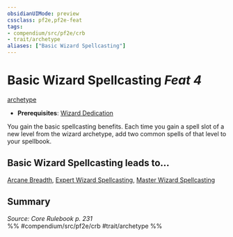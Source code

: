 ```yaml
---
obsidianUIMode: preview
cssclass: pf2e,pf2e-feat
tags:
- compendium/src/pf2e/crb
- trait/archetype
aliases: ["Basic Wizard Spellcasting"]
---
```

# Basic Wizard Spellcasting  *Feat 4*  
[archetype](/rules/traits/archetype.md)  

- **Prerequisites**: [Wizard Dedication](/compendium/feats/wizard-dedication.md)

You gain the basic spellcasting benefits. Each time you gain a spell slot of a new level from the wizard archetype, add two common spells of that level to your spellbook.

## Basic Wizard Spellcasting leads to...

[Arcane Breadth](/compendium/feats/arcane-breadth.md), [Expert Wizard Spellcasting](/compendium/feats/expert-wizard-spellcasting.md), [Master Wizard Spellcasting](/compendium/feats/master-wizard-spellcasting.md)

## Summary

*Source: Core Rulebook p. 231*  
%% #compendium/src/pf2e/crb #trait/archetype %%